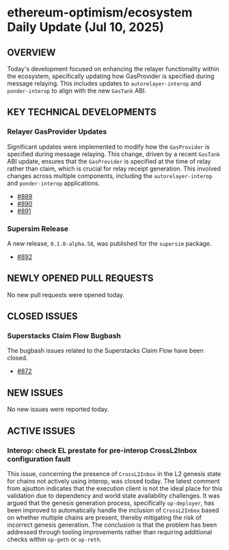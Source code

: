 # ethereum-optimism/ecosystem Daily Update (Jul 10, 2025)
## OVERVIEW 
Today's development focused on enhancing the relayer functionality within the ecosystem, specifically updating how GasProvider is specified during message relaying. This includes updates to `autorelayer-interop` and `ponder-interop` to align with the new `GasTank` ABI.

## KEY TECHNICAL DEVELOPMENTS

### Relayer GasProvider Updates
Significant updates were implemented to modify how the `GasProvider` is specified during message relaying. This change, driven by a recent `GasTank` ABI update, ensures that the `GasProvider` is specified at the time of relay rather than claim, which is crucial for relay receipt generation. This involved changes across multiple components, including the `autorelayer-interop` and `ponder-interop` applications.
- [#889](https://github.com/ethereum-optimism/ecosystem/pull/889)
- [#890](https://github.com/ethereum-optimism/ecosystem/pull/890)
- [#891](https://github.com/ethereum-optimism/ecosystem/pull/891)

### Supersim Release
A new release, `0.1.0-alpha.58`, was published for the `supersim` package.
- [#892](https://github.com/ethereum-optimism/ecosystem/pull/892)

## NEWLY OPENED PULL REQUESTS
No new pull requests were opened today.

## CLOSED ISSUES

### Superstacks Claim Flow Bugbash
The bugbash issues related to the Superstacks Claim Flow have been closed.
- [#872](https://github.com/ethereum-optimism/ecosystem/issues/872)

## NEW ISSUES
No new issues were reported today.

## ACTIVE ISSUES

### Interop: check EL prestate for pre-interop CrossL2Inbox configuration fault
This issue, concerning the presence of `CrossL2Inbox` in the L2 genesis state for chains not actively using interop, was closed today. The latest comment from ajsutton indicates that the execution client is not the ideal place for this validation due to dependency and world state availability challenges. It was argued that the genesis generation process, specifically `op-deployer`, has been improved to automatically handle the inclusion of `CrossL2Inbox` based on whether multiple chains are present, thereby mitigating the risk of incorrect genesis generation. The conclusion is that the problem has been addressed through tooling improvements rather than requiring additional checks within `op-geth` or `op-reth`.